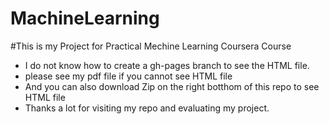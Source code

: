 # MachineLearning
#This is my Project for Practical Mechine Learning Coursera Course
* I do not know how to create a gh-pages branch to see the HTML file.
* please see my pdf file if you cannot see HTML file
* And you can also download Zip on the right botthom of this repo to see HTML file
* Thanks a lot for visiting my repo and evaluating my project.
